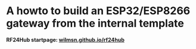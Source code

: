 # A howto to build an ESP32/ESP8266 gateway from the internal template

**RF24Hub startpage: [wilmsn.github.io/rf24hub](index.html)**

